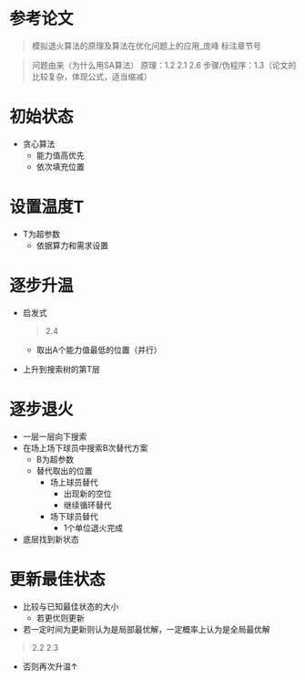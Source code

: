 # 参考论文
> 模拟退火算法的原理及算法在优化问题上的应用_庞峰
> 标注章节号

> 问题由来（为什么用SA算法）
> 原理：1.2 2.1 2.6
> 步骤/伪程序：1.3（论文的比较复杂，体现公式，适当缩减）

# 初始状态

- 贪心算法
	- 能力值高优先
	- 依次填充位置

# 设置温度T

- T为超参数
	- 依据算力和需求设置

# 逐步升温

- 启发式

	> 2.4

	- 取出A个能力值最低的位置（并行）
- 上升到搜索树的第T层

# 逐步退火

- 一层一层向下搜索
- 在场上场下球员中搜索B次替代方案
	- B为超参数
	- 替代取出的位置
		- 场上球员替代
			- 出现新的空位
			- 继续循环替代
		- 场下球员替代
			- 1个单位退火完成
- 底层找到新状态

# 更新最佳状态

- 比较与已知最佳状态的大小
	- 若更优则更新
- 若一定时间为更新则认为是局部最优解，一定概率上认为是全局最优解

> 2.2 2.3

- 否则再次升温↑




